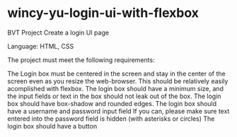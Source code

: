 # wincy-yu-login-ui-with-flexbox

BVT Project
Create a login UI page

Language: HTML, CSS

The project must meet the following requirements:

The Login box must be centered in the screen and stay in the center of the screen even as you resize the web-browser.
This should be relatively easily acomplished with flexbox.
The login box should have a minimum size, and the input fields or text in the box should not leak out of the box.
The login box should have box-shadow and rounded edges.
The login box should have a username and password input field
If you can, please make sure text entered into the password field is hidden (with asterisks or circles)
The login box should have a button
